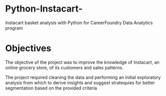 # Python-Instacart-
Instacart basket analysis with Python for CareerFoundry Data Analytics program
# Objectives 
The objective of the project was to improve the knowledge of Instacart, an online grocery store, of its customers and sales patterns. 

The project required cleaning the data and performing an initial exploratory analysis from which to derive insights and suggest stratequies for better segmentation based on the provided criteria 
